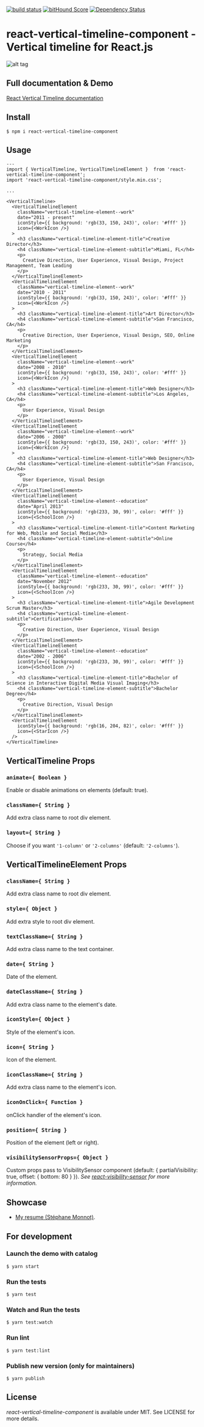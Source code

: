 [![build status](https://secure.travis-ci.org/stephane-monnot/react-vertical-timeline.svg)](http://travis-ci.org/stephane-monnot/react-vertical-timeline) [![bitHound Score](https://www.bithound.io/github/stephane-monnot/react-vertical-timeline/badges/score.svg)](https://www.bithound.io/github/stephane-monnot/react-vertical-timeline) [![Dependency Status](https://david-dm.org/stephane-monnot/react-vertical-timeline.svg)](https://david-dm.org/stephane-monnot/react-vertical-timeline)

# react-vertical-timeline-component - Vertical timeline for React.js
![alt tag](https://i.imgur.com/X7Tefzr.gif)

## Full documentation & Demo

[React Vertical Timeline documentation](https://stephane-monnot.github.io/react-vertical-timeline/)


## Install

```code
$ npm i react-vertical-timeline-component
```


## Usage

```code|lang-jsx
---
import { VerticalTimeline, VerticalTimelineElement }  from 'react-vertical-timeline-component';
import 'react-vertical-timeline-component/style.min.css';

...

<VerticalTimeline>
  <VerticalTimelineElement
    className="vertical-timeline-element--work"
    date="2011 - present"
    iconStyle={{ background: 'rgb(33, 150, 243)', color: '#fff' }}
    icon={<WorkIcon />}
  >
    <h3 className="vertical-timeline-element-title">Creative Director</h3>
    <h4 className="vertical-timeline-element-subtitle">Miami, FL</h4>
    <p>
      Creative Direction, User Experience, Visual Design, Project Management, Team Leading
    </p>
  </VerticalTimelineElement>
  <VerticalTimelineElement
    className="vertical-timeline-element--work"
    date="2010 - 2011"
    iconStyle={{ background: 'rgb(33, 150, 243)', color: '#fff' }}
    icon={<WorkIcon />}
  >
    <h3 className="vertical-timeline-element-title">Art Director</h3>
    <h4 className="vertical-timeline-element-subtitle">San Francisco, CA</h4>
    <p>
      Creative Direction, User Experience, Visual Design, SEO, Online Marketing
    </p>
  </VerticalTimelineElement>
  <VerticalTimelineElement
    className="vertical-timeline-element--work"
    date="2008 - 2010"
    iconStyle={{ background: 'rgb(33, 150, 243)', color: '#fff' }}
    icon={<WorkIcon />}
  >
    <h3 className="vertical-timeline-element-title">Web Designer</h3>
    <h4 className="vertical-timeline-element-subtitle">Los Angeles, CA</h4>
    <p>
      User Experience, Visual Design
    </p>
  </VerticalTimelineElement>
  <VerticalTimelineElement
    className="vertical-timeline-element--work"
    date="2006 - 2008"
    iconStyle={{ background: 'rgb(33, 150, 243)', color: '#fff' }}
    icon={<WorkIcon />}
  >
    <h3 className="vertical-timeline-element-title">Web Designer</h3>
    <h4 className="vertical-timeline-element-subtitle">San Francisco, CA</h4>
    <p>
      User Experience, Visual Design
    </p>
  </VerticalTimelineElement>
  <VerticalTimelineElement
    className="vertical-timeline-element--education"
    date="April 2013"
    iconStyle={{ background: 'rgb(233, 30, 99)', color: '#fff' }}
    icon={<SchoolIcon />}
  >
    <h3 className="vertical-timeline-element-title">Content Marketing for Web, Mobile and Social Media</h3>
    <h4 className="vertical-timeline-element-subtitle">Online Course</h4>
    <p>
      Strategy, Social Media
    </p>
  </VerticalTimelineElement>
  <VerticalTimelineElement
    className="vertical-timeline-element--education"
    date="November 2012"
    iconStyle={{ background: 'rgb(233, 30, 99)', color: '#fff' }}
    icon={<SchoolIcon />}
  >
    <h3 className="vertical-timeline-element-title">Agile Development Scrum Master</h3>
    <h4 className="vertical-timeline-element-subtitle">Certification</h4>
    <p>
      Creative Direction, User Experience, Visual Design
    </p>
  </VerticalTimelineElement>
  <VerticalTimelineElement
    className="vertical-timeline-element--education"
    date="2002 - 2006"
    iconStyle={{ background: 'rgb(233, 30, 99)', color: '#fff' }}
    icon={<SchoolIcon />}
  >
    <h3 className="vertical-timeline-element-title">Bachelor of Science in Interactive Digital Media Visual Imaging</h3>
    <h4 className="vertical-timeline-element-subtitle">Bachelor Degree</h4>
    <p>
      Creative Direction, Visual Design
    </p>
  </VerticalTimelineElement>
  <VerticalTimelineElement
    iconStyle={{ background: 'rgb(16, 204, 82)', color: '#fff' }}
    icon={<StarIcon />}
  />
</VerticalTimeline>
```


## VerticalTimeline Props

### `animate={ Boolean }`

Enable or disable animations on elements (default: true).

### `className={ String }`

Add extra class name to root div element.

### `layout={ String }`

Choose if you want `'1-column'` or `'2-columns'` (default: `'2-columns'`).


## VerticalTimelineElement Props

### `className={ String }`

Add extra class name to root div element.

### `style={ Object }`

Add extra style to root div element.

### `textClassName={ String }`

Add extra class name to the text container.

### `date={ String }`

Date of the element.

### `dateClassName={ String }`

Add extra class name to the element's date.

### `iconStyle={ Object }`

Style of the element's icon.

### `icon={ String }`

Icon of the element.

### `iconClassName={ String }`

Add extra class name to the element's icon.

### `iconOnClick={ Function }`

onClick handler of the element's icon.

### `position={ String }`

Position of the element (left or right).

### `visibilitySensorProps={ Object }`

Custom props pass to VisibilitySensor component (default: { partialVisibility: true, offset: { bottom: 80 } }).
*See [react-visibility-sensor](https://github.com/joshwnj/react-visibility-sensor) for more information.*


## Showcase

* [My resume (Stéphane Monnot)](https://stephanemonnot.com/).


## For development
### Launch the demo with catalog
```code
$ yarn start
```

### Run the tests
```code
$ yarn test
```

### Watch and Run the tests 
```code
$ yarn test:watch
```

### Run lint
```code
$ yarn test:lint
```

### Publish new version (only for maintainers)
```code
$ yarn publish
```

## License

*react-vertical-timeline-component* is available under MIT. See LICENSE for more details.
